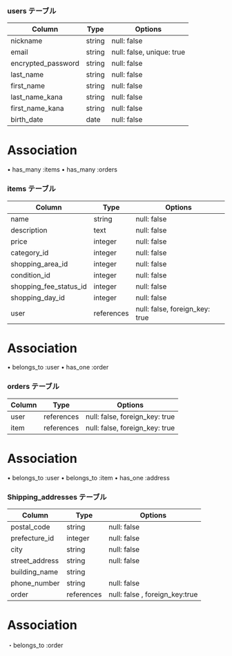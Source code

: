 ### users テーブル

| Column               | Type    | Options                   |
|----------------------|---------|---------------------------|
| nickname             | string  | null: false               |
| email                | string  | null: false, unique: true |
| encrypted_password   | string  | null: false               |
| last_name            | string  | null: false               |
| first_name           | string  | null: false               |
| last_name_kana       | string  | null: false               |
| first_name_kana      | string  | null: false               |
| birth_date           | date    | null: false               |

# Association

•	has_many :items
•	has_many :orders


### items テーブル

| Column                 | Type       | Options                        |
|----------------------  |------------|--------------------------------|
| name                   | string     | null: false                    |
| description            | text       | null: false                    |
| price                  | integer    | null: false                    |
| category_id            | integer    | null: false                    |
| shopping_area_id       | integer    | null: false                    |
| condition_id           | integer    | null: false                    |
| shopping_fee_status_id | integer    | null: false                    |
| shopping_day_id        | integer    | null: false                    |
| user                   | references | null: false, foreign_key: true |

# Association

•	belongs_to :user
•	has_one :order


### orders テーブル

| Column               | Type       | Options                        |
|----------------------|------------|------------------------------- |
| user                 | references | null: false, foreign_key: true |
| item                 | references | null: false, foreign_key: true |

# Association
•	belongs_to :user
•	belongs_to :item
•	has_one :address



### Shipping_addresses  テーブル

| Column           | Type       | Options                        |
|----------------- | ---------- | ------------------------------ |
| postal_code      | string     | null: false                    |
| prefecture_id    | integer    | null: false                    |
| city             | string     | null: false                    |
| street_address   | string     | null: false                    |
| building_name    | string     |                                |
| phone_number     | string     | null: false                    |
| order            | references | null: false , foreign_key:true |

# Association
・belongs_to :order
